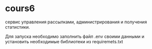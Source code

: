# cours6

сервис управления рассылками, администрирования и получения статистики.

Для запуска необходимо заполнить файл .env своими данными и установить необходимые библиотеки из requiremets.txt
